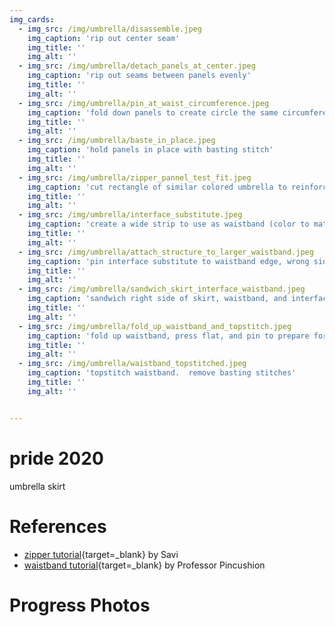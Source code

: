 ```yaml
---
img_cards: 
  - img_src: /img/umbrella/disassemble.jpeg
    img_caption: 'rip out center seam'
    img_title: ''
    img_alt: ''
  - img_src: /img/umbrella/detach_panels_at_center.jpeg
    img_caption: 'rip out seams between panels evenly'
    img_title: ''
    img_alt: ''
  - img_src: /img/umbrella/pin_at_waist_circumference.jpeg
    img_caption: 'fold down panels to create circle the same circumference as waist measurement'
    img_title: ''
    img_alt: ''
  - img_src: /img/umbrella/baste_in_place.jpeg
    img_caption: 'hold panels in place with basting stitch'
    img_title: ''
    img_alt: ''
  - img_src: /img/umbrella/zipper_pannel_test_fit.jpeg
    img_caption: 'cut rectangle of similar colored umbrella to reinforce zipper<sup>1</sup>'
    img_title: ''
    img_alt: ''
  - img_src: /img/umbrella/interface_substitute.jpeg
    img_caption: 'create a wide strip to use as waistband (color to match final band).  create a long, thick band of scrap umbrella to give the waistband structure<sup>2</sup> (any color).'
    img_title: ''
    img_alt: ''
  - img_src: /img/umbrella/attach_structure_to_larger_waistband.jpeg
    img_caption: 'pin interface substitute to waistband edge, wrong sides together'
    img_title: ''
    img_alt: ''
  - img_src: /img/umbrella/sandwich_skirt_interface_waistband.jpeg
    img_caption: 'sandwich right side of skirt, waistband, and interface substitute, then sew together'
    img_title: ''
    img_alt: ''
  - img_src: /img/umbrella/fold_up_waistband_and_topstitch.jpeg
    img_caption: 'fold up waistband, press flat, and pin to prepare for topstiching'
    img_title: ''
    img_alt: ''
  - img_src: /img/umbrella/waistband_topstitched.jpeg
    img_caption: 'topstitch waistband.  remove basting stitches'
    img_title: ''
    img_alt: ''


---
```



# pride 2020 

umbrella skirt


# References

- [zipper tutorial](https://www.youtube.com/watch?v=M8sU3i1omJI&ab_channel=Savi%27sFashionStudio){target=_blank} by Savi  
- [waistband tutorial](https://www.youtube.com/watch?v=Oe9ks9u4e8U&ab_channel=ProfessorPincushion){target=_blank} by Professor Pincushion  


# Progress Photos


